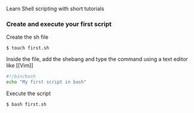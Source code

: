 Learn Shell scripting with short tutorials

### Create and execute your first script

Create the sh file

`$ touch first.sh`

Inside the file, add the shebang and type the command using a text editor like [[Vim]]

```bash
#!/bin/bash
echo "My first script in bash"
```

Execute the script

`$ bash first.sh`

